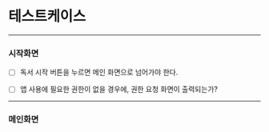 #  테스트케이스

---

### 시작화면
- [ ] 독서 시작 버튼을 누르면 메인 화면으로 넘어가야 한다.

- [ ] 앱 사용에 필요한 권한이 없을 경우에, 권한 요청 화면이 출력되는가?

---

### 메인화면
